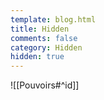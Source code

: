 ```yaml
---
template: blog.html
title: Hidden
comments: false
category: Hidden
hidden: true
---
```


![[Pouvoirs#^id]]